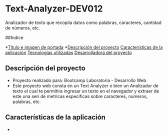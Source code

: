 # Text-Analyzer-DEV012
Analizador de texto que recopila datos como palabras, caracteres, cantidad de números, etc. 

##Indice

*[Título e imagen de portada](#Título-e-imagen-de-portada)
*[Descripción del proyecto](#descripción-del-proyecto)
[Características de la aplicación](#características-de-la-aplicación)
[Tecnologías utilizadas](#Tecnologías-utilizadas)
[Desarrolladora del proyecto](#Desarrolladora-del-proyecto)

## Descripción del proyecto

* Proyecto realizado para: Bootcamp Laboratoria - Desarrollo Web
* Este proyecto web consta en un Text Analyzer o bien un Analizador de texto el cual te permitira ingresar un texto en el navegador y extraer de este una seri de metricas especificas sobre caracteres, numeros, palabras, etc. 

## Características de la aplicación

* 
